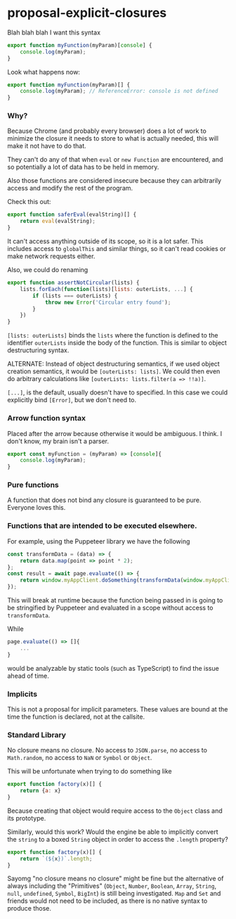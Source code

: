 # proposal-explicit-closures

Blah blah blah
I want this syntax
```javascript
export function myFunction(myParam)[console] {
    console.log(myParam);
}
```

Look what happens now:
```javascript
export function myFunction(myParam)[] {
    console.log(myParam); // ReferenceError: console is not defined
}
```

### Why?

Because Chrome (and probably every browser) does a lot of work to minimize the closure it needs to store to what is actually needed, this will make it not have to do that.

They can't do any of that when `eval` or `new Function` are encountered, and so potentially a lot of data has to be held in memory.

Also those functions are considered insecure because they can arbitrarily access and modify the rest of the program.

Check this out:
```javascript
export function saferEval(evalString)[] {
    return eval(evalString);
}
```

It can't access anything outside of its scope, so it is a lot safer.  This includes access to `globalThis` and similar things, so it can't read cookies or make network requests either.

Also, we could do renaming

```javascript
export function assertNotCircular(lists) {
    lists.forEach(function(lists)[lists: outerLists, ...] {
        if (lists === outerLists) {
            throw new Error('Circular entry found');
        }
    })
}
```

`[lists: outerLists]` binds the `lists` where the function is defined to the identifier `outerLists` inside the body of the function.
This is similar to object destructuring syntax.

ALTERNATE: Instead of object destructuring semantics, if we used object creation semantics, it would be `[outerLists: lists]`.  We could then even do arbitrary calculations like `[outerLists: lists.filter(a => !!a)]`.

`[...]`, is the default, usually doesn't have to specified.  In this case we could explicitly bind `[Error]`, but we don't need to.

### Arrow function syntax
Placed after the arrow because otherwise it would be ambiguous.  I think.  I don't know, my brain isn't a parser.
```javascript
export const myFunction = (myParam) => [console]{
    console.log(myParam);
}
```

### Pure functions

A function that does not bind any closure is guaranteed to be pure.  Everyone loves this.

### Functions that are intended to be executed elsewhere.

For example, using the Puppeteer library we have the following
```javascript
const transformData = (data) => {
    return data.map(point => point * 2);
};
const result = await page.evaluate(() => {
    return window.myAppClient.doSomething(transformData(window.myAppClient.getData()));
});
```

This will break at runtime because the function being passed in is going to be stringified by Puppeteer and evaluated in a scope without access to `transformData`.

While
```javascript
page.evaluate(() => []{
    ...
}
```
would be analyzable by static tools (such as TypeScript) to find the issue ahead of time.

### Implicits

This is not a proposal for implicit parameters.  These values are bound at the time the function is declared, not at the callsite.

### Standard Library

No closure means no closure.  No access to `JSON.parse`, no access to `Math.random`, no access to `NaN` or `Symbol` or `Object`.

This will be unfortunate when trying to do something like
```javascript
export function factory(x)[] {
    return {a: x}
}
```
Because creating that object would require access to the `Object` class and its prototype.

Similarly, would this work? Would the engine be able to implicitly convert the `string` to a boxed `String` object in order to access the `.length` property?
```javascript
export function factory(x)[] {
    return `(${x})`.length;
}
```
Sayomg "no closure means no closure" might be fine but the alternative of always including the "Primitives" (`Object`, `Number`, `Boolean`, `Array`, `String`, `null`, `undefined`, `Symbol`, `BigInt`) is still being investigated.
`Map` and `Set` and friends would not need to be included, as there is no native syntax to produce those.